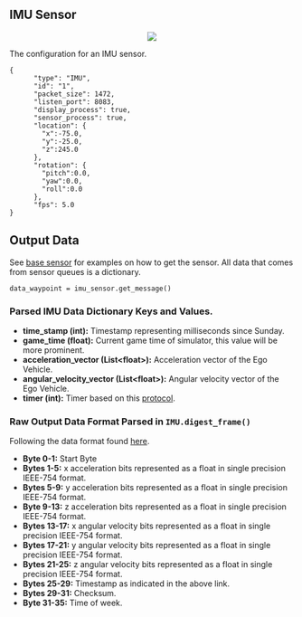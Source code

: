 ## IMU Sensor

<p align="center">
<img src="https://github.com/monoDriveIO/Client/raw/master/WikiPhotos/imusensor.PNG" />
</p>

The configuration for an IMU sensor.

```
{
      "type": "IMU",
      "id": "1",
      "packet_size": 1472,
      "listen_port": 8083,
      "display_process": true,
      "sensor_process": true,
      "location": {
        "x":-75.0,
        "y":-25.0,
        "z":245.0
      },
      "rotation": {
        "pitch":0.0,
        "yaw":0.0,
        "roll":0.0
      },
      "fps": 5.0
}
```

## Output Data
See [base sensor](Base-Sensor.md) for examples on how to get the sensor. All data that comes from sensor queues is a dictionary.

`data_waypoint = imu_sensor.get_message()`

### Parsed IMU Data Dictionary Keys and Values.

- **time_stamp (int):** Timestamp representing milliseconds since Sunday.
- **game_time (float):** Current game time of simulator, this value will be more prominent.
- **acceleration_vector (List<float<float>>):** Acceleration vector of the Ego Vehicle.
- **angular_velocity_vector (List<float<float>>):** Angular velocity vector of the Ego Vehicle. 
- **timer (int):** Timer based on this [protocol](http://files.microstrain.com/dcp/Inertia-Link-3DM-GX2-data-communications-protocol.pdf).

### Raw Output Data Format Parsed in `IMU.digest_frame()`

Following the data format found [here](http://files.microstrain.com/dcp/Inertia-Link-3DM-GX2-data-communications-protocol.pdf).

- **Byte 0-1:** Start Byte
- **Bytes 1-5:** x acceleration bits represented as a float in single precision IEEE-754 format.
- **Bytes 5-9:** y acceleration bits represented as a float in single precision IEEE-754 format.
- **Byte 9-13:** z acceleration bits represented as a float in single precision IEEE-754 format.
- **Bytes 13-17:** x angular velocity bits represented as a float in single precision IEEE-754 format.
- **Bytes 17-21:** y angular velocity bits represented as a float in single precision IEEE-754 format.
- **Bytes 21-25:** z angular velocity bits represented as a float in single precision IEEE-754 format.
- **Bytes 25-29:** Timestamp as indicated in the above link.
- **Bytes 29-31:** Checksum.
- **Byte 31-35:** Time of week.